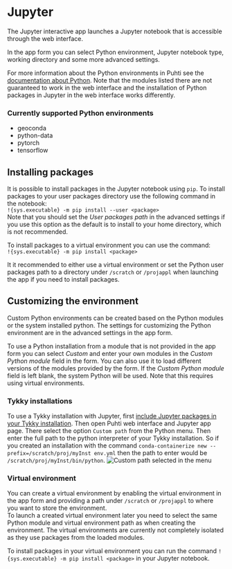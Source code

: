 # Jupyter
The Jupyter interactive app launches a Jupyter notebook that is accessible through the web interface.

In the app form you can select Python environment, Jupyter notebook type, working directory and some more advanced settings.

For more information about the Python environments in Puhti see the [documentation about Python](/apps/python). Note that the modules listed there are not guaranteed to work in the web interface and the installation of Python packages in Jupyter in the web interface works differently.

### Currently supported Python environments
 - geoconda
 - python-data
 - pytorch
 - tensorflow

## Installing packages
It is possible to install packages in the Jupyter notebook using `pip`.
To install packages to your user packages directory use the following command in the notebook:  
`!{sys.executable} -m pip install --user <package>`  
Note that you should set the *User packages path* in the advanced settings if you use this option as the default is to install to your home directory, which is not recommended.

To install packages to a virtual environment you can use the command:  
`!{sys.executable} -m pip install <package>`

It it recommended to either use a virtual environment or set the Python user packages path to a directory under `/scratch` or `/projappl` when launching the app if you need to install packages.

## Customizing the environment
Custom Python environments can be created based on the Python modules or the system installed python.
The settings for customizing the Python environment are in the advanced settings in the app form.

To use a Python installation from a module that is not provided in the app form you can select *Custom* and enter your own modules in the *Custom Python module* field in the form.
You can also use it to load different versions of the modules provided by the form.
If the *Custom Python module* field is left blank, the system Python will be used. Note that this requires using virtual environments.


### Tykky installations


To use a Tykky installation with Jupyter, first [include Jupyter packages in your Tykky installation](../containers/tykky.md#using-jupyter-with-a-tykky-installation). Then open Puhti web interface and Jupyter app page. There select the option `Custom path` from the Python menu. 
Then enter the full path to the python interpreter of your Tykky installation. So if you created an installation with the command
`conda-containerize new --prefix=/scratch/proj/myInst env.yml` then the path to enter would be `/scratch/proj/myInst/bin/python`.
![Custom path selected in the menu](/img/tykky_selection_jupyter.png)

### Virtual environment

You can create a virtual environment by enabling the virtual environment in the app form and providing a path under `/scratch` or `/projappl` to where you want to store the environment.  
To launch a created virtual environment later you need to select the same Python module and virtual environment path as when creating the environment.
The virtual environments are currently not completely isolated as they use packages from the loaded modules.

To install packages in your virtual environment you can run the command `!{sys.executable} -m pip install <package>` in your Jupyter notebook.
